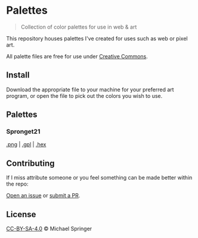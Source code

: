 # Palettes

> Collection of color palettes for use in web & art

This repository houses palettes I've created for uses such as web or pixel art.

All palette files are free for use under [Creative Commons](LICENSE).

## Install

Download the appropriate file to your machine for your preferred art program, or open the file to pick out the colors you wish to use.

## Palettes

### Spronget21

[.png](spronget21/sponget21.png) | [.gpl](spronget21/spronget21.gpl) | [.hex](spronget21/spronget21.hex)

## Contributing

If I miss attribute someone or you feel something can be made better within the repo:

[Open an issue](https://github.com/sprngr/palettes/issues?q=is%3Aissue+is%3Aopen+sort%3Aupdated-desc) or [submit a PR](https://github.com/sprngr/palettes/pulls?q=is%3Apr+is%3Aopen+sort%3Aupdated-desc).

## License

[CC-BY-SA-4.0](LICENSE) © Michael Springer
